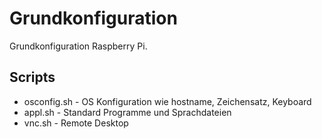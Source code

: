 Grundkonfiguration
==================

Grundkonfiguration Raspberry Pi.

Scripts
-------
- osconfig.sh - OS Konfiguration wie hostname, Zeichensatz, Keyboard
- appl.sh - Standard Programme und Sprachdateien
- vnc.sh - Remote Desktop

	
    
    
	